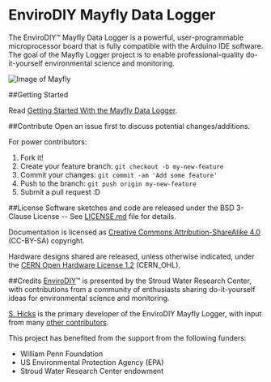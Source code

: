 EnviroDIY Mayfly Data Logger
==============
The EnviroDIY™ Mayfly Data Logger is a powerful, user-programmable microprocessor board that is fully compatible with the Arduino IDE software. The goal of the Mayfly Logger project is to enable professional-quality do-it-yourself environmental science and monitoring.

![Image of Mayfly](http://363hx939kn9r1sp3hxo0om0z.wpengine.netdna-cdn.com/wp-content/uploads/2016/05/20160508_134514-001.jpg)

##Getting Started
 
Read [Getting Started With the Mayfly Data Logger](http://envirodiy.org/mayfly/).

##Contribute
Open an issue first to discuss potential changes/additions.

For power contributors:

1. Fork it!
2. Create your feature branch: `git checkout -b my-new-feature`
3. Commit your changes: `git commit -am 'Add some feature'`
4. Push to the branch: `git push origin my-new-feature`
5. Submit a pull request :D


##License
Software sketches and code are released under the BSD 3-Clause License -- See [LICENSE.md](https://github.com/EnviroDIY/EnviroDIY_Mayfly_Logger/blob/master/LICENSE) file for details.

Documentation is licensed as [Creative Commons Attribution-ShareAlike 4.0](https://creativecommons.org/licenses/by-sa/4.0/) (CC-BY-SA) copyright.

Hardware designs shared are released, unless otherwise indicated, under the [CERN Open Hardware License 1.2](http://www.ohwr.org/licenses/cern-ohl/v1.2) (CERN_OHL).

##Credits
[EnviroDIY](http://envirodiy.org/)™ is presented by the Stroud Water Research Center, with contributions from a community of enthusiasts sharing do-it-yourself ideas for environmental science and monitoring.

[S. Hicks](https://github.com/s-hicks2) is the primary developer of the EnviroDIY Mayfly Logger, with input from many [other contributors](https://github.com/EnviroDIY/EnviroDIY_Mayfly_Logger/graphs/contributors).

This project has benefited from the support from the following funders:

* William Penn Foundation
* US Environmental Protection Agency (EPA)
* Stroud Water Research Center endowment



